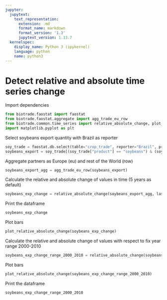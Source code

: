 ```yaml
---
jupyter:
  jupytext:
    text_representation:
      extension: .md
      format_name: markdown
      format_version: '1.3'
      jupytext_version: 1.13.7
  kernelspec:
    display_name: Python 3 (ipykernel)
    language: python
    name: python3
---
```


# Detect relative and absolute time series change


Import dependencies

```python
from biotrade.faostat import faostat
from biotrade.faostat.aggregate import agg_trade_eu_row
from biotrade.common.time_series import relative_absolute_change, plot_relative_absolute_change
import matplotlib.pyplot as plt
```

Select soybeans export quantity with Brazil as reporter

```python tags=[]
soy_trade = faostat.db.select(table="crop_trade", reporter="Brazil", product="soy")
soybeans_export = soy_trade[(soy_trade["product"] == "soybeans") & (soy_trade["element"] == "export_quantity")]
```

Aggregate partners as Europe (eu) and rest of the World (row)

```python tags=[]
soybeans_export_agg = agg_trade_eu_row(soybeans_export)
```

Calculate the relative and absolute change of values in time (5 years as default)

```python
soybeans_exp_change = relative_absolute_change(soybeans_export_agg, last_value=False)
```

Print the dataframe

```python
soybeans_exp_change
```

Plot bars

```python
plot_relative_absolute_change(soybeans_exp_change)
```

Calculate the relative and absolute change of values with respect to fix year range 2000-2010

```python
soybeans_exp_change_range_2000_2010 = relative_absolute_change(soybeans_export_agg, last_value=False, year_range = [2000, 2010])
```

Plot bars

```python
plot_relative_absolute_change(soybeans_exp_change_range_2000_2010)
```

Print the dataframe

```python
soybeans_exp_change_range_2000_2010
```
